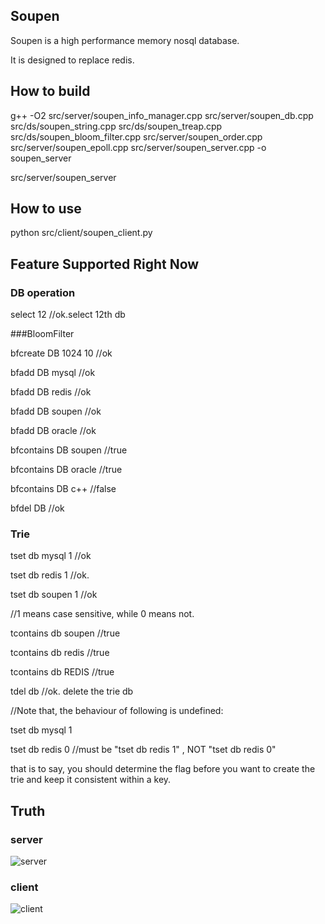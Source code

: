 ## Soupen

Soupen is a high performance memory nosql database.

It is designed to replace redis.

## How to build

g++ -O2 src/server/soupen_info_manager.cpp src/server/soupen_db.cpp src/ds/soupen_string.cpp src/ds/soupen_treap.cpp src/ds/soupen_bloom_filter.cpp src/server/soupen_order.cpp src/server/soupen_epoll.cpp src/server/soupen_server.cpp -o soupen_server

src/server/soupen_server


## How to use

python src/client/soupen_client.py

## Feature Supported Right Now

### DB operation

select 12 //ok.select 12th db

###BloomFilter

bfcreate DB 1024 10 //ok

bfadd DB mysql //ok

bfadd DB redis //ok

bfadd DB soupen //ok

bfadd DB oracle //ok

bfcontains DB soupen //true

bfcontains DB oracle //true

bfcontains DB c++ //false

bfdel DB //ok

### Trie

tset db mysql 1 //ok

tset db redis 1 //ok.

tset db soupen 1 //ok

//1 means case sensitive, while 0 means not.

tcontains db soupen //true

tcontains db redis //true

tcontains db REDIS //true

tdel db //ok. delete the trie db

//Note that, the behaviour of following is undefined:

tset db mysql 1

tset db redis 0 //must be "tset db redis 1" , NOT  "tset db redis 0" 

that is to say, you should determine the flag before you want to create the trie and keep it consistent within a key.

## Truth

### server

![server](http://7xnljs.com1.z0.glb.clouddn.com/server.png)

### client

![client](http://7xnljs.com1.z0.glb.clouddn.com/client.png)









